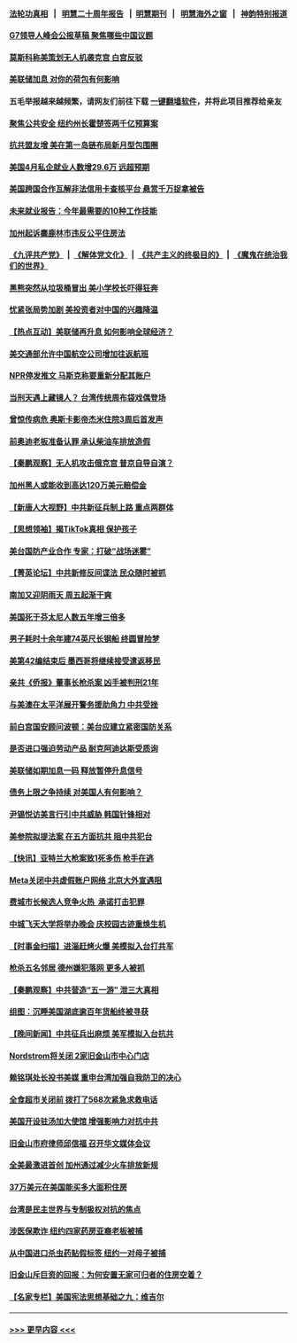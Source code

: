 #### [法轮功真相](https://github.com/gfw-breaker/truth/blob/master/README.md?t=0) &nbsp;&nbsp;|&nbsp;&nbsp; [明慧二十周年报告](https://github.com/gfw-breaker/mh-reports/blob/master/README.md?t=0) &nbsp;&nbsp;|&nbsp;&nbsp;[明慧期刊](https://github.com/gfw-breaker/mh-qikan) &nbsp;&nbsp;|&nbsp;&nbsp; [明慧海外之窗](https://github.com/gfw-breaker/mh-news/blob/master/README.md?t=0) &nbsp;&nbsp;|&nbsp;&nbsp; [神韵特别报道](https://github.com/gfw-breaker/mh-news/blob/master/shenyun.md?t=0)
#### [G7领导人峰会公报草稿 聚焦哪些中国议题](../pages/nsc412/n13988218.md?t=05050043) 
#### [莫斯科称美策划无人机袭克宫 白宫反驳](../pages/nsc412/n13988059.md?t=05050043) 
#### [美联储加息 对你的荷包有何影响](../pages/nsc412/n13987578.md?t=05050043) 
#### 五毛举报越来越频繁，请网友们前往下载 [一键翻墙软件](https://github.com/gfw-breaker/ssr-accounts)，并将此项目推荐给亲友
#### [聚焦公共安全 纽约州长霍楚签两千亿预算案](../pages/nsc412/n13987805.md?t=05050043) 
#### [抗共盟友增 美在第一岛链布局新月型包围圈](../pages/nsc412/n13987651.md?t=05050043) 
#### [美国4月私企就业人数增29.6万 远超预期](../pages/nsc412/n13987861.md?t=05050043) 
#### [美国跨国合作瓦解非法信用卡查核平台 悬赏千万捉拿被告](../pages/nsc412/n13987823.md?t=05050043) 
#### [未来就业报告：今年最需要的10种工作技能](../pages/nsc412/n13987638.md?t=05050043) 
#### [加州起诉麋鹿林市违反公平住房法](../pages/nsc412/n13987785.md?t=05050043) 
#### [《九评共产党》](https://github.com/begood0513/9ping.md/blob/master/README.md) &nbsp;|&nbsp; [《解体党文化》](../../../../jtdwh.md/blob/master/README.md)  &nbsp;|&nbsp; [《共产主义的终极目的》](../../../../gczydzjmd.md/blob/master/README.md) &nbsp;|&nbsp; [《魔鬼在统治我们的世界》](../../../../mgztzwmdsj.md/blob/master/README.md) 
#### [黑熊突然从垃圾桶冒出 美小学校长吓得狂奔](../pages/nsc412/n13987738.md?t=05050043) 
#### [忧紧张局势加剧 美投资者对中国的兴趣降温](../pages/nsc412/n13987377.md?t=05050043) 
#### [【热点互动】美联储再升息 如何影响全球经济？](../pages/nsc412/n13987595.md?t=05050043) 
#### [美交通部允许中国航空公司增加往返航班](../pages/nsc412/n13987527.md?t=05050043) 
#### [NPR停发推文 马斯克称要重新分配其账户](../pages/nsc412/n13987535.md?t=05050043) 
#### [当刑天遇上藏镜人？ 台湾传统周布袋戏偶登场](../pages/nsc412/n13987665.md?t=05050043) 
#### [曾惊传病危 奥斯卡影帝杰米住院3周后首发声](../pages/nsc412/n13987609.md?t=05050043) 
#### [前奥迪老板准备认罪 承认柴油车排放造假](../pages/nsc412/n13987583.md?t=05050043) 
#### [【秦鹏观察】无人机攻击俄克宫 普京自导自演？](../pages/nsc412/n13987577.md?t=05050043) 
#### [加州黑人或能收到高达120万美元赔偿金](../pages/nsc412/n13987596.md?t=05050043) 
#### [【新唐人大视野】中共新征兵制上路 重点两群体](../pages/nsc412/n13987415.md?t=05050043) 
#### [【思想领袖】揭TikTok真相 保护孩子](../pages/nsc412/n13965892.md?t=05050043) 
#### [美台国防产业合作 专家：打破“战场迷雾”](../pages/nsc412/n13987469.md?t=05050043) 
#### [【菁英论坛】中共新修反间谍法 民众随时被抓](../pages/nsc412/n13987511.md?t=05050043) 
#### [南加又迎阴雨天 周五起渐干爽](../pages/nsc412/n13987589.md?t=05050043) 
#### [美国死于芬太尼人数五年增三倍多](../pages/nsc412/n13987579.md?t=05050043) 
#### [男子耗时十余年建74英尺长钢船 终圆冒险梦](../pages/nsc412/n13987192.md?t=05050043) 
#### [美第42编结束后 墨西哥将继续接受遣返移民](../pages/nsc412/n13987434.md?t=05050043) 
#### [亲共《侨报》董事长枪杀案 凶手被判刑21年](../pages/nsc412/n13987506.md?t=05050043) 
#### [与美澳在太平洋展开警务援助角力 中共受挫](../pages/nsc412/n13987499.md?t=05050043) 
#### [前白宫国安顾问波顿：美台应建立紧密国防关系](../pages/nsc412/n13987521.md?t=05050043) 
#### [是否进口强迫劳动产品 耐克阿迪达斯受质询](../pages/nsc412/n13987446.md?t=05050043) 
#### [美联储如期加息一码 释放暂停升息信号](../pages/nsc412/n13987490.md?t=05050043) 
#### [债务上限之争持续 对美国人有何影响？](../pages/nsc412/n13987396.md?t=05050043) 
#### [尹锡悦访美言行引中共威胁 韩国针锋相对](../pages/nsc412/n13987472.md?t=05050043) 
#### [美参院拟提法案 在五方面抗共 阻中共犯台](../pages/nsc412/n13987463.md?t=05050043) 
#### [【快讯】亚特兰大枪案致1死多伤 枪手在逃](../pages/nsc412/n13987475.md?t=05050043) 
#### [Meta关闭中共虚假账户网络 北京大外宣遇阻](../pages/nsc412/n13987409.md?t=05050043) 
#### [费城市长候选人竞争火热  承诺打击犯罪](../pages/nsc412/n13987444.md?t=05050043) 
#### [中城飞天大学将举办晚会 庆校园古迹重焕生机](../pages/nsc412/n13987053.md?t=05050043) 
#### [【时事金扫描】进淄赶烤火爆 美模拟入台打共军](../pages/nsc412/n13987410.md?t=05050043) 
#### [枪杀五名邻居 德州嫌犯落网 更多人被抓](../pages/nsc412/n13986877.md?t=05050043) 
#### [【秦鹏观察】中共营造“五一游” 泄三大真相](../pages/nsc412/n13986885.md?t=05050043) 
#### [组图：沉睡美国湖底逾百年货船终被寻获](../pages/nsc412/n13986508.md?t=05050043) 
#### [【晚间新闻】中共征兵出麻烦 美军模拟入台抗共](../pages/nsc412/n13987159.md?t=05050043) 
#### [Nordstrom将关闭 2家旧金山市中心门店](../pages/nsc412/n13987134.md?t=05050043) 
#### [赖铭琪处长投书美媒 重申台湾加强自我防卫的决心](../pages/nsc412/n13987118.md?t=05050043) 
#### [全食超市关闭前 拨打了568次紧急求救电话](../pages/nsc412/n13987108.md?t=05050043) 
#### [美国开设驻汤加大使馆 增强影响力对抗中共](../pages/nsc412/n13987070.md?t=05050043) 
#### [旧金山市府律师邱信福 召开华文媒体会议](../pages/nsc412/n13987104.md?t=05050043) 
#### [全美最激进首创 加州通过减少火车排放新规](../pages/nsc412/n13987100.md?t=05050043) 
#### [37万美元在美国能买多大面积住房](../pages/nsc412/n13987092.md?t=05050043) 
#### [台湾是民主世界与专制极权对抗的焦点](../pages/nsc412/n13987090.md?t=05050043) 
#### [涉医保欺诈 纽约四家药房亚裔老板被捕](../pages/nsc412/n13987056.md?t=05050043) 
#### [从中国进口杀虫药贴假标签 纽约一对母子被捕](../pages/nsc412/n13986993.md?t=05050043) 
#### [旧金山斥巨资的回报：为何安置无家可归者的住房空着？](../pages/nsc412/n13987047.md?t=05050043) 
#### [【名家专栏】美国宪法思想基础之九：维吉尔](../pages/nsc412/n13982835.md?t=05050043) 

----
#### [ >>> 更早内容 <<< ](../indexes/nsc412-earlier.md)
